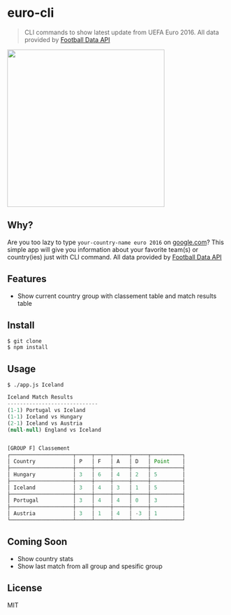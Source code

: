 # euro-cli

> CLI commands to show latest update from UEFA Euro 2016. All data provided by [Football Data API](http://api.football-data.org)


<img src="https://raw.githubusercontent.com/yuripertamax/euro-cli/master/illustration.jpg" width="360">

## Why?

Are you too lazy to type `your-country-name euro 2016` on [google.com](http://google.com)? This simple app will give you information about your favorite team(s) or country(ies) just with CLI command. All data provided by [Football Data API](http://api.football-data.org)

## Features

- Show current country group with classement table and match results table


## Install

```
$ git clone
$ npm install
```


## Usage

```
$ ./app.js Iceland
```

```js
Iceland Match Results
-----------------------------
(1-1) Portugal vs Iceland
(1-1) Iceland vs Hungary
(2-1) Iceland vs Austria
(null-null) England vs Iceland


[GROUP F] Classement
┌────────────────────┬─────┬─────┬─────┬─────┬──────────┐
│ Country            │ P   │ F   │ A   │ D   │ Point    │
├────────────────────┼─────┼─────┼─────┼─────┼──────────┤
│ Hungary            │ 3   │ 6   │ 4   │ 2   │ 5        │
├────────────────────┼─────┼─────┼─────┼─────┼──────────┤
│ Iceland            │ 3   │ 4   │ 3   │ 1   │ 5        │
├────────────────────┼─────┼─────┼─────┼─────┼──────────┤
│ Portugal           │ 3   │ 4   │ 4   │ 0   │ 3        │
├────────────────────┼─────┼─────┼─────┼─────┼──────────┤
│ Austria            │ 3   │ 1   │ 4   │ -3  │ 1        │
└────────────────────┴─────┴─────┴─────┴─────┴──────────┘
```

## Coming Soon

- Show country stats 
- Show last match from all group and spesific group 


## License

MIT